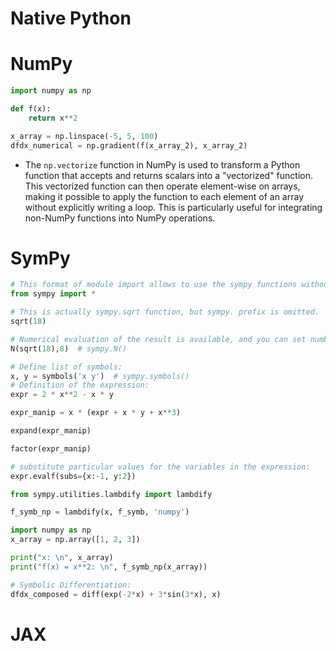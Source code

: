 # Native Python

# NumPy

```python
import numpy as np

def f(x):
    return x**2

x_array = np.linspace(-5, 5, 100)
dfdx_numerical = np.gradient(f(x_array_2), x_array_2)
```

- The `np.vectorize` function in NumPy is used to transform a Python function that accepts and returns scalars into a "vectorized" function. This vectorized function can then operate element-wise on arrays, making it possible to apply the function to each element of an array without explicitly writing a loop. This is particularly useful for integrating non-NumPy functions into NumPy operations.

# SymPy

```python
# This format of module import allows to use the sympy functions without sympy. prefix.
from sympy import *

# This is actually sympy.sqrt function, but sympy. prefix is omitted.
sqrt(18)

# Numerical evaluation of the result is available, and you can set number of the digits to show in the approximated output
N(sqrt(18),8)  # sympy.N()

# Define list of symbols:
x, y = symbols('x y')  # sympy.symbols()
# Definition of the expression:
expr = 2 * x**2 - x * y

expr_manip = x * (expr + x * y + x**3)

expand(expr_manip)

factor(expr_manip)

# substitute particular values for the variables in the expression:
expr.evalf(subs={x:-1, y:2})

from sympy.utilities.lambdify import lambdify

f_symb_np = lambdify(x, f_symb, 'numpy')

import numpy as np
x_array = np.array([1, 2, 3])

print("x: \n", x_array)
print("f(x) = x**2: \n", f_symb_np(x_array))

# Symbolic Differentiation:
dfdx_composed = diff(exp(-2*x) + 3*sin(3*x), x)
```

# JAX
